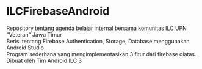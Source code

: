 # ILCFirebaseAndroid

Repository tentang agenda belajar internal bersama komunitas ILC UPN "Veteran" Jawa Timur <br>
Berisi tentang Firebase Authentication, Storage, Database menggunakan Android Studio <br>
Program sederhana yang mengimplementasikan 3 fitur dari firebase diatas.<br>
Dibuat oleh Tim Android ILC 3
